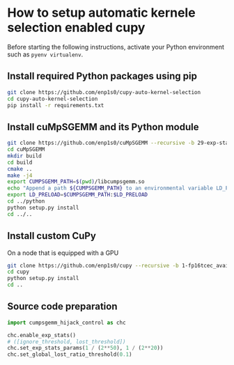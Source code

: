 # How to setup automatic kernele selection enabled cupy

Before starting the following instructions, activate your Python environment such as `pyenv virtualenv`.

## Install required Python packages using pip
```bash
git clone https://github.com/enp1s0/cupy-auto-kernel-selection
cd cupy-auto-kernel-selection
pip install -r requirements.txt
```

## Install cuMpSGEMM and its Python module
```bash
git clone https://github.com/enp1s0/cuMpSGEMM --recursive -b 29-exp-stats
cd cuMpSGEMM
mkdir build
cd build
cmake ..
make -j4
export CUMPSGEMM_PATH=$(pwd)/libcumpsgemm.so
echo "Append a path ${CUMPSGEMM_PATH} to an environmental variable LD_PRELOAD"
export LD_PRELOAD=$CUMPSGEMM_PATH:$LD_PRELOAD
cd ../python
python setup.py install
cd ../..
```

## Install custom CuPy
On a node that is equipped with a GPU
```bash
git clone https://github.com/enp1s0/cupy --recursive -b 1-fp16tcec_available
cd cupy
python setup.py install
cd ..
```

## Source code preparation

```python
import cumpsgemm_hijack_control as chc

chc.enable_exp_stats()
# ([ignore_threshold, lost_threshold])
chc.set_exp_stats_params(1 / (2**50), 1 / (2**20))
chc.set_global_lost_ratio_threshold(0.1)
```
